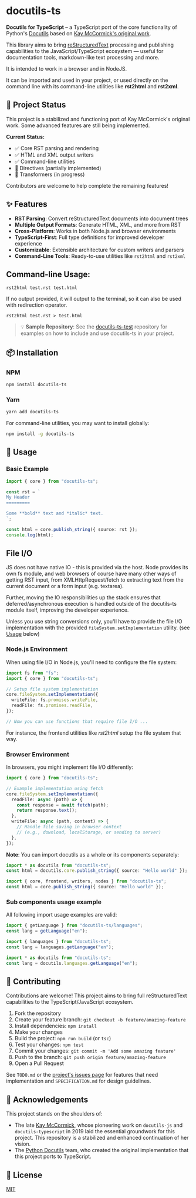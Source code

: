 # docutils-ts

**Docutils for TypeScript** – a TypeScript port of the core functionality of Python's [Docutils](https://docutils.sourceforge.io/) based on [Kay McCormick's original work](#-acknowledgements).

This library aims to bring [reStructuredText](https://docutils.sourceforge.io/rst.html) processing and publishing capabilities to the JavaScript/TypeScript ecosystem — useful for documentation tools, markdown-like text processing and more.

It is intended to work in a browser and in NodeJS.

It can be imported and used in your project, or used directly on the command line with its command-line utilities like **rst2html** and **rst2xml**.

## 🚦 Project Status

This project is a stabilized and functioning port of Kay McCormick's original work. Some advanced features are still being implemented.

**Current Status:**

- ✅ Core RST parsing and rendering
- ✅ HTML and XML output writers
- ✅ Command-line utilities
- 🔄 Directives (partially implemented)
- 🔄 Transformers (in progress)

Contributors are welcome to help complete the remaining features!

## ✨ Features

- **RST Parsing**: Convert reStructuredText documents into document trees
- **Multiple Output Formats**: Generate HTML, XML, and more from RST
- **Cross-Platform**: Works in both Node.js and browser environments
- **TypeScript-First**: Full type definitions for improved developer experience
- **Customizable**: Extensible architecture for custom writers and parsers
- **Command-Line Tools**: Ready-to-use utilities like `rst2html` and `rst2xml`

## Command-line Usage:

```
rst2html test.rst test.html
```

If no output provided, it will output to the terminal, so it can also be used with redirection operator.

```
rst2html test.rst > test.html
```

> 💡 **Sample Repository**: See the [docutils-ts-test](https://github.com/boltex/docutils-ts-test) repository for examples on how to include and use docutils-ts in your project.

## 📦 Installation

### NPM

```bash
npm install docutils-ts
```

### Yarn

```bash
yarn add docutils-ts
```

For command-line utilities, you may want to install globally:

```bash
npm install -g docutils-ts
```

## 🚀 Usage

### Basic Example

```ts
import { core } from "docutils-ts";

const rst = `
My Header
=========

Some **bold** text and *italic* text.
`;

const html = core.publish_string({ source: rst });
console.log(html);
```

## File I/O

JS does not have native IO - this is provided via the host. Node provides its own fs module, and web browsers of course have many other ways of getting RST input, from XMLHttpRequest/fetch to extracting text from the current document or a form input (e.g. textarea).

Further, moving the IO responsibilities up the stack ensures that deferred/asynchronous execution is handled outside of the docutils-ts module itself, improving the developer experience.

Unless you use string conversions only, you'll have to provide the file I/O implementation with the
provided `fileSystem.setImplementation` utility. (see [Usage](#nodejs-environment) below)

### Node.js Environment

When using file I/O in Node.js, you'll need to configure the file system:

```ts
import fs from "fs";
import { core } from "docutils-ts";

// Setup file system implementation
core.fileSystem.setImplementation({
  writeFile: fs.promises.writeFile,
  readFile: fs.promises.readFile,
});

// Now you can use functions that require file I/O ...
```

For instance, the frontend utilities like _rst2html_ setup the file system that way.

### Browser Environment

In browsers, you might implement file I/O differently:

```ts
import { core } from "docutils-ts";

// Example implementation using fetch
core.fileSystem.setImplementation({
  readFile: async (path) => {
    const response = await fetch(path);
    return response.text();
  },
  writeFile: async (path, content) => {
    // Handle file saving in browser context
    // (e.g., download, localStorage, or sending to server)
  },
});
```

**Note**: You can import docutils as a whole or its components separately:

```ts
import * as docutils from "docutils-ts";
const html = docutils.core.publish_string({ source: "Hello world" });
```

```ts
import { core, frontend, writers, nodes } from "docutils-ts";
const html = core.publish_string({ source: "Hello world" });
```

### Sub components usage example

All following import usage examples are valid:

```ts
import { getLanguage } from "docutils-ts/languages";
const lang = getLanguage("en");
```

```ts
import { languages } from "docutils-ts";
const lang = languages.getLanguage("en");
```

```ts
import * as docutils from "docutils-ts";
const lang = docutils.languages.getLanguage("en");
```

## 👥 Contributing

Contributions are welcome! This project aims to bring full reStructuredText capabilities to the TypeScript/JavaScript ecosystem.

1. Fork the repository
2. Create your feature branch: `git checkout -b feature/amazing-feature`
3. Install dependencies: `npm install`
4. Make your changes
5. Build the project: `npm run build` (or `tsc`)
6. Test your changes: `npm test`
7. Commit your changes: `git commit -m 'Add some amazing feature'`
8. Push to the branch: `git push origin feature/amazing-feature`
9. Open a Pull Request

See `TODO.md` or the [project's issues page](https://github.com/boltex/docutils-ts/issues) for features that need implementation and `SPECIFICATION.md` for design guidelines.

## 🙏 Acknowledgements

This project stands on the shoulders of:

- The late [Kay McCormick](https://github.com/kaymccormick), whose pioneering work on `docutils-js` and `docutils-typescript` in 2019 laid the essential groundwork for this project. This repository is a stabilized and enhanced continuation of her vision.
- The [Python Docutils](https://docutils.sourceforge.io/) team, who created the original implementation that this project ports to TypeScript.

## 📄 License

[MIT](./LICENSE)
